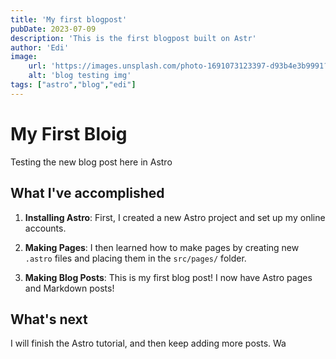 ```yaml
---
title: 'My first blogpost'
pubDate: 2023-07-09
description: 'This is the first blogpost built on Astr'
author: 'Edi'
image:
    url: 'https://images.unsplash.com/photo-1691073123397-d93b4e3b9991?ixlib=rb-4.0.3&ixid=M3wxMjA3fDB8MHxlZGl0b3JpYWwtZmVlZHw0fHx8ZW58MHx8fHx8&auto=format&fit=crop&w=500&q=60'
    alt: 'blog testing img'
tags: ["astro","blog","edi"]
---
```

# My First Bloig

Testing the new blog post here in Astro

## What I've accomplished

1. **Installing Astro**: First, I created a new Astro project and set up my online accounts.

2. **Making Pages**: I then learned how to make pages by creating new `.astro` files and placing them in the `src/pages/` folder.

3. **Making Blog Posts**: This is my first blog post! I now have Astro pages and Markdown posts!

## What's next

I will finish the Astro tutorial, and then keep adding more posts. Wa